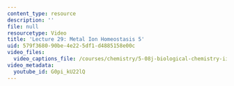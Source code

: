 ```yaml
---
content_type: resource
description: ''
file: null
resourcetype: Video
title: 'Lecture 29: Metal Ion Homeostasis 5'
uid: 579f3680-90be-4e22-5df1-d4885158e00c
video_files:
  video_captions_file: /courses/chemistry/5-08j-biological-chemistry-ii-spring-2016/lecture-recitation-videos/lecture-29-metal-ion-homeostasis-5/G0pi_kU22lQ.vtt
video_metadata:
  youtube_id: G0pi_kU22lQ
---
```

